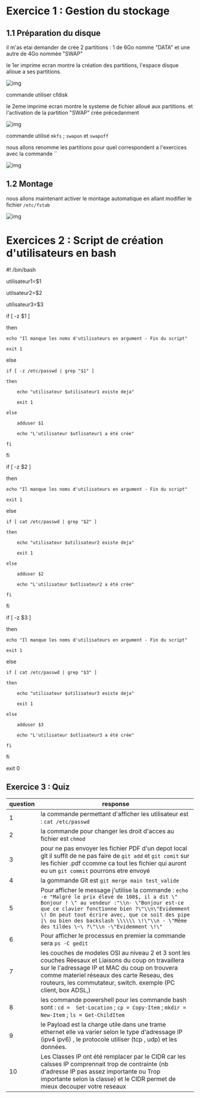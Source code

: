 # Exercice 1 : Gestion du stockage

## 1.1 Préparation du disque

il m'as etai demander de crée 2 partitions : 1 de 6Go nomme "DATA" et une autre de 4Go nommée "SWAP"

le 1er imprime ecran montre la création des partitions, l'espace disque alloue a ses partitions.

![img]()

commande utiliser cfdisk 

le 2eme imprime ecran montre le systeme de fichier alloué aux partitions. et l'activation de la partition "SWAP" crée précedanment

![img]()

commande utilisé `mkfs` ; `swapon` et `swapoff`

nous allons renomme les partitions pour quel correspondent a l'exercices avec la commande ``

![img]()

## 1.2 Montage

nous allons maintenant activer le montage automatique en allant modifier le fichier `/etc/fstab`

![img]()




# Exercices 2 : Script de création d'utilisateurs en bash

#! /bin/bash



utilisateur1=$1 

utilsateur2=$2

utilisateur3=$3



if [ -z $1 ]

then 

	echo "Il manque les noms d'utilisateurs en argument - Fin du script"

	exit 1

else

	if [ -z /etc/passwd | grep "$1" ]

	then

		echo "utilisateur $utilisateur1 existe deja"

		exit 1

	else

		adduser $1

		echo "L'utilisateur $utlisateur1 a été crée"

	fi

fi

if [ -z $2 ]

then 

	echo "Il manque les noms d'utilisateurs en argument - Fin du script"

	exit 1

else

	if [ cat /etc/passwd | grep "$2" ]

	then

		echo "utilisateur $utilisateur2 existe deja"

		exit 1

	else

		adduser $2

		echo "L'utilisateur $utlisateur2 a été crée"	

	fi

fi

if [ -z $3 ]

then 

	echo "Il manque les noms d'utilisateurs en argument - Fin du script"

	exit 1

else

	if [ cat /etc/passwd | grep "$3" ]

	then

		echo "utilisateur $utilisateur3 existe deja"

		exit 1

	else

		adduser $3

		echo "L'utilisateur $utlisateur3 a été crée"	

	fi

fi

exit 0


## Exercice 3 : Quiz

| question | response |
| -------|  -------| 
| 1  |  la commande permettant d'afficher les utilisateur est : `cat /etc/passwd`  |
| 2  |  la commande pour changer les droit d'acces au fichier est `chmod`  |
| 3  | pour ne pas envoyer les fichier PDF d'un depot local gît il suffit de ne pas faire de `git add` et `git comit` sur les fichier .pdf ccomme ca tout les fichier qui auront eu un `git commit` pourrons etre envoyé |
| 4  |  la gommande Gît est `git merge main test_valide`  |
| 5  | Pour afficher le message j'utilise la commande : `echo -e "Malgré le prix élevé de 100$, il a dit \" Bonjour ! \" au vendeur :"\\n- \"Bonjour est-ce que ce clavier fonctionne bien ?\"\\n\"Evidemment \! On peut tout écrire avec, que ce soit des pipe \|\ ou bien des backslash \\\\\\ \!\"\\n - \"Même des tildes \~\ ?\"\\n -\"Evidemment \!\"` |
| 6  | Pour afficher le processus en premier la commande sera `ps -C gedit`   |
| 7  |  les couches de modeles OSI au niveau 2 et 3 sont les couches Réesaux et Liaisons du coup on travaillera sur le l'adressage IP et MAC du coup on trouvera comme materiel réseaux des carte Reseau, des routeurs, les commutateur, switch. exemple (PC client, box ADSL,)   |
| 8  |  les commande powershell pour les commande bash sont : `cd =  Set-Location` ; `cp = Copy-Item` ; `mkdir = New-Item` ; `ls = Get-ChildItem`  |
| 9  |  le Payload est la charge utile dans une trame ethernet elle va varier selon le type d'adressage IP (ipv4 ipv6) , le protocole utiliser (tcp , udp) et les données. |
| 10 |  Les Classes IP ont été remplacer par le CIDR car les calsses IP comprennait trop de contrainte (nb d'adresse IP pas assez importante ou Trop importante selon la classe) et le CIDR permet de mieux decouper votre reseaux  |
